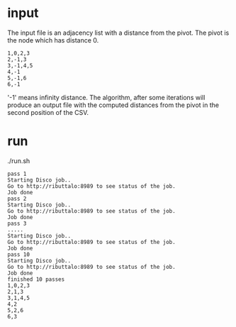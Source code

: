 input
=====

The input file is an adjacency list with a distance from the pivot. The pivot is the node which has distance 0.

    1,0,2,3
    2,-1,3
    3,-1,4,5
    4,-1
    5,-1,6
    6,-1

'-1' means infinity distance. The algorithm, after some iterations will produce an output file with the computed distances from the pivot in the second position of the CSV.

run
===


./run.sh

    pass 1
    Starting Disco job..
    Go to http://ributtalo:8989 to see status of the job.
    Job done
    pass 2
    Starting Disco job..
    Go to http://ributtalo:8989 to see status of the job.
    Job done
    pass 3
    .....
    Starting Disco job..
    Go to http://ributtalo:8989 to see status of the job.
    Job done
    pass 10
    Starting Disco job..
    Go to http://ributtalo:8989 to see status of the job.
    Job done
    finished 10 passes
    1,0,2,3
    2,1,3
    3,1,4,5
    4,2
    5,2,6
    6,3

